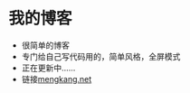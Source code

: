 我的博客
========

+	很简单的博客
+	专门给自己写代码用的，简单风格，全屏模式
+	正在更新中......
+	链接[mengkang.net](http://mengkang.net/ "mengkang.net")
